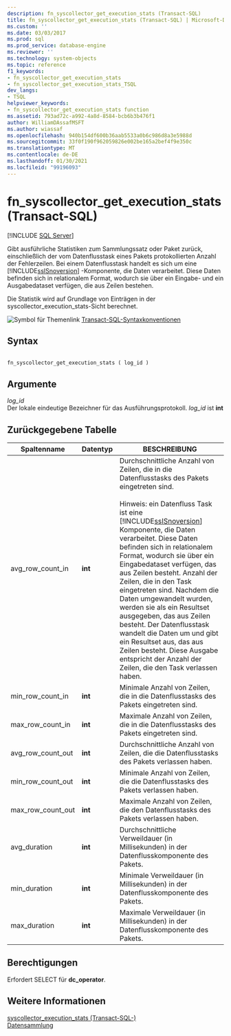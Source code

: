```yaml
---
description: fn_syscollector_get_execution_stats (Transact-SQL)
title: fn_syscollector_get_execution_stats (Transact-SQL) | Microsoft-Dokumentation
ms.custom: ''
ms.date: 03/03/2017
ms.prod: sql
ms.prod_service: database-engine
ms.reviewer: ''
ms.technology: system-objects
ms.topic: reference
f1_keywords:
- fn_syscollector_get_execution_stats
- fn_syscollector_get_execution_stats_TSQL
dev_langs:
- TSQL
helpviewer_keywords:
- fn_syscollector_get_execution_stats function
ms.assetid: 793ad72c-a992-4a8d-8584-bcb6b3b476f1
author: WilliamDAssafMSFT
ms.author: wiassaf
ms.openlocfilehash: 940b154df600b36aab5533a0b6c986d8a3e5988d
ms.sourcegitcommit: 33f0f190f962059826e002be165a2bef4f9e350c
ms.translationtype: MT
ms.contentlocale: de-DE
ms.lasthandoff: 01/30/2021
ms.locfileid: "99196093"
---
```

# <a name="fn_syscollector_get_execution_stats-transact-sql"></a>fn_syscollector_get_execution_stats (Transact-SQL)
[!INCLUDE [SQL Server](../../includes/applies-to-version/sqlserver.md)]

  Gibt ausführliche Statistiken zum Sammlungssatz oder Paket zurück, einschließlich der vom Datenflusstask eines Pakets protokollierten Anzahl der Fehlerzeilen. Bei einem Datenflusstask handelt es sich um eine [!INCLUDE[ssISnoversion](../../includes/ssisnoversion-md.md)] -Komponente, die Daten verarbeitet. Diese Daten befinden sich in relationalem Format, wodurch sie über ein Eingabe- und ein Ausgabedataset verfügen, die aus Zeilen bestehen.  
  
 Die Statistik wird auf Grundlage von Einträgen in der syscollector_execution_stats-Sicht berechnet.  
  
 ![Symbol für Themenlink](../../database-engine/configure-windows/media/topic-link.gif "Symbol für Themenlink") [Transact-SQL-Syntaxkonventionen](../../t-sql/language-elements/transact-sql-syntax-conventions-transact-sql.md)  
  
## <a name="syntax"></a>Syntax  
  
```  
  
fn_syscollector_get_execution_stats ( log_id )  
```  
  
## <a name="arguments"></a>Argumente  
 *log_id*  
 Der lokale eindeutige Bezeichner für das Ausführungsprotokoll. *log_id* ist **int**  
  
## <a name="table-returned"></a>Zurückgegebene Tabelle  
  
|Spaltenname|Datentyp|BESCHREIBUNG|  
|-----------------|---------------|-----------------|  
|avg_row_count_in|**int**|Durchschnittliche Anzahl von Zeilen, die in die Datenflusstasks des Pakets eingetreten sind.<br /><br /> Hinweis: ein Datenfluss Task ist eine [!INCLUDE[ssISnoversion](../../includes/ssisnoversion-md.md)] Komponente, die Daten verarbeitet. Diese Daten befinden sich in relationalem Format, wodurch sie über ein Eingabedataset verfügen, das aus Zeilen besteht. Anzahl der Zeilen, die in den Task eingetreten sind. Nachdem die Daten umgewandelt wurden, werden sie als ein Resultset ausgegeben, das aus Zeilen besteht. Der Datenflusstask wandelt die Daten um und gibt ein Resultset aus, das aus Zeilen besteht. Diese Ausgabe entspricht der Anzahl der Zeilen, die den Task verlassen haben.|  
|min_row_count_in|**int**|Minimale Anzahl von Zeilen, die in die Datenflusstasks des Pakets eingetreten sind.|  
|max_row_count_in|**int**|Maximale Anzahl von Zeilen, die in die Datenflusstasks des Pakets eingetreten sind.|  
|avg_row_count_out|**int**|Durchschnittliche Anzahl von Zeilen, die die Datenflusstasks des Pakets verlassen haben.|  
|min_row_count_out|**int**|Minimale Anzahl von Zeilen, die die Datenflusstasks des Pakets verlassen haben.|  
|max_row_count_out|**int**|Maximale Anzahl von Zeilen, die den Datenflusstasks des Pakets verlassen haben.|  
|avg_duration|**int**|Durchschnittliche Verweildauer (in Millisekunden) in der Datenflusskomponente des Pakets.|  
|min_duration|**int**|Minimale Verweildauer (in Millisekunden) in der Datenflusskomponente des Pakets.|  
|max_duration|**int**|Maximale Verweildauer (in Millisekunden) in der Datenflusskomponente des Pakets.|  
  
## <a name="permissions"></a>Berechtigungen  
 Erfordert SELECT für **dc_operator**.  
  
## <a name="see-also"></a>Weitere Informationen  
 [syscollector_execution_stats &#40;Transact-SQL-&#41;](../../relational-databases/system-catalog-views/syscollector-execution-stats-transact-sql.md)   
 [Datensammlung](../../relational-databases/data-collection/data-collection.md)  
  
  
